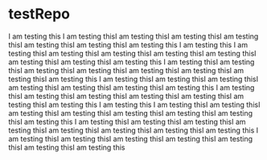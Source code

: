 # testRepo
I am testing this
I am testing thisI am testing thisI am testing thisI am testing thisI am testing thisI am testing thisI am testing this
I am testing this
I am testing thisI am testing thisI am testing thisI am testing thisI am testing thisI am testing thisI am testing thisI am testing this
I am testing thisI am testing thisI am testing thisI am testing thisI am testing thisI am testing thisI am testing thisI am testing this
I am testing thisI am testing thisI am testing thisI am testing thisI am testing thisI am testing thisI am testing this
I am testing thisI am testing thisI am testing thisI am testing thisI am testing thisI am testing thisI am testing this
I am testing this
I am testing thisI am testing thisI am testing thisI am testing thisI am testing thisI am testing thisI am testing thisI am testing this
I am testing thisI am testing thisI am testing thisI am testing thisI am testing thisI am testing thisI am testing thisI am testing this
I am testing thisI am testing thisI am testing thisI am testing thisI am testing thisI am testing thisI am testing this

